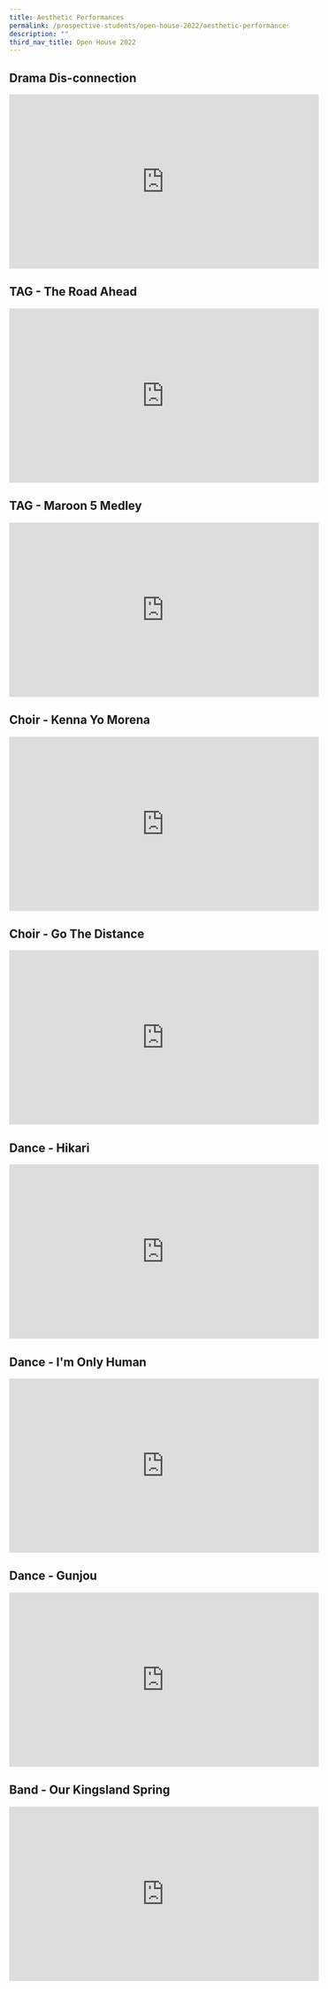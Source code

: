 ```yaml
---
title: Aesthetic Performances
permalink: /prospective-students/open-house-2022/aesthetic-performances/
description: ""
third_nav_title: Open House 2022
---
```

## Drama Dis-connection
<iframe width="560" height="315" src="https://www.youtube.com/embed/T_ScKI62uw4" title="YouTube video player" frameborder="0" allow="accelerometer; autoplay; clipboard-write; encrypted-media; gyroscope; picture-in-picture" allowfullscreen></iframe>

## TAG - The Road Ahead

<iframe width="560" height="315" src="https://www.youtube.com/embed/JGJwJeEwIko" title="YouTube video player" frameborder="0" allow="accelerometer; autoplay; clipboard-write; encrypted-media; gyroscope; picture-in-picture" allowfullscreen></iframe>

## TAG - Maroon 5 Medley
<iframe width="560" height="315" src="https://www.youtube.com/embed/qtExVJubvXc" title="YouTube video player" frameborder="0" allow="accelerometer; autoplay; clipboard-write; encrypted-media; gyroscope; picture-in-picture" allowfullscreen></iframe>


## Choir - Kenna Yo Morena

<iframe width="560" height="315" src="https://www.youtube.com/embed/kHABOKVp_GE" title="YouTube video player" frameborder="0" allow="accelerometer; autoplay; clipboard-write; encrypted-media; gyroscope; picture-in-picture" allowfullscreen></iframe>

##  Choir - Go The Distance
<iframe width="560" height="315" src="https://www.youtube.com/embed/n1L3rZkyYpc" title="YouTube video player" frameborder="0" allow="accelerometer; autoplay; clipboard-write; encrypted-media; gyroscope; picture-in-picture" allowfullscreen></iframe>

## Dance - Hikari

<iframe width="560" height="315" src="https://www.youtube.com/embed/1-gobLTtBOA" title="YouTube video player" frameborder="0" allow="accelerometer; autoplay; clipboard-write; encrypted-media; gyroscope; picture-in-picture" allowfullscreen></iframe>

## Dance - I'm Only Human

<iframe width="560" height="315" src="https://www.youtube.com/embed/_WObfK6A7kc" title="YouTube video player" frameborder="0" allow="accelerometer; autoplay; clipboard-write; encrypted-media; gyroscope; picture-in-picture" allowfullscreen></iframe>

## Dance - Gunjou

<iframe width="560" height="315" src="https://www.youtube.com/embed/Of7qYBgmVfw" title="YouTube video player" frameborder="0" allow="accelerometer; autoplay; clipboard-write; encrypted-media; gyroscope; picture-in-picture" allowfullscreen></iframe>



## Band - Our Kingsland Spring

<iframe width="560" height="315" src="https://www.youtube.com/embed/gRKXttAS8q0" title="YouTube video player" frameborder="0" allow="accelerometer; autoplay; clipboard-write; encrypted-media; gyroscope; picture-in-picture" allowfullscreen></iframe>

